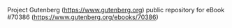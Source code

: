 Project Gutenberg (https://www.gutenberg.org) public repository for
eBook #70386 (https://www.gutenberg.org/ebooks/70386)
